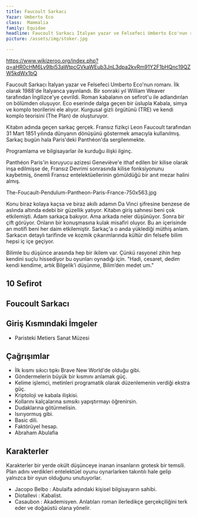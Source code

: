 ```yaml
---
title: Faucoult Sarkacı
Yazar: Umberto Eco
class: 	Mammalia
family: Equidae
headline: Faucoult Sarkacı İtalyan yazar ve Felsefeci Umberto Eco'nun romanı.
picture: /assets/img/stoker.jpg

---
```



https://www.wikizeroo.org/index.php?q=aHR0cHM6Ly9lbi53aWtpcGVkaWEub3JnL3dpa2kvRm91Y2F1bHQnc19QZW5kdWx1bQ


Faucoult Sarkacı İtalyan yazar ve Felsefeci Umberto Eco'nun romanı. İlk olarak 1988'de İtalyanca yayınlandı. Bir sonraki yıl William Weaver tarafından İngilizce'ye çevrildi.
Roman kabalanın on sefirot'u ile adlandırılan on bölümden oluşuyor. Eco eserinde dalga geçen bir üslupla Kabala, simya ve komplo teorilerini ele alıyor. Kurgusal gizli örgütünü (TRE) ve kendi komplo teorisini (The Plan) de oluşturuyor.

Kitabın adında geçen sarkaç gerçek. Fransız fizikçi Leon Faucoult tarafından 31 Mart 1851 yılında dünyanın dönüşünü göstermek amacıyla kullanılmış. Sarkaç bugün hala Paris'deki Panthéon'da sergilenmekte.


Programlama ve bilgisayarlar ile kurduğu ilişki ilginç. 

Panthéon Paris'in koruyucu azizesi Geneviève'e ithaf edilen bir kilise olarak inşa edilmişse de, Fransız Devrimi sonrasında kilise fonksiyonunu kaybetmiş, önemli Fransız entelektüellerinin gömüldüğü bir anıt mezar halini almış.

The-Foucault-Pendulum-Pantheon-Paris-France-750x563.jpg

Konu biraz kolaya kaçsa ve biraz akıllı adamın Da Vinci şifresine benzese de aslında altında edebi bir güzellik yatıyor. Kitabın giriş sahnesi beni çok etkilemişti. Adam sarkaça bakıyor. Ama arkada neler düşünüyor. Sonra bir çift görüyor. Onların bir konuşmasına kulak misafiri oluyor. Bu an içerisinde an motifi beni her daim etkilemiştir. Sarkaç'a o anda yüklediği müthiş anlam. Sarkacın detaylı tarifinde ve kozmik çıkarımlarında kültür din felsefe bilim hepsi iç içe geçiyor.

Bilimle bu düşünce arasında hep bir ikilem var. Çünkü rasyonel zihin hep kendini suçlu hissediyor bu oyunları oynadığı için.
"Hadi, cesaret, dedim kendi kendime, artık Bilgelik’i düşünme, Bilim’den
medet um."


## 10 Sefirot

## Foucoult Sarkacı

## Giriş Kısmındaki İmgeler
* Paristeki Metiers Sanat Müzesi



## Çağrışımlar


* İlk kısmı sıkıcı tıpkı Brave New World'de olduğu gibi.
* Göndermelerin büyük bir kısmını anlamak güç.
* Kelime işlemci, metinleri programatik olarak düzenlemenin verdiği ekstra güç.
* Kriptoloji ve kabala ilişkisi.
* Kollarını kalçalarına sımsıkı yapıştırmayı öğrenirsin.
* Dudaklarına götürmelisin.
* Isırıyormuş gibi.
* Basic dili.
* Faktörüyel hesap.
* Abraham Abulafia

## Karakterler

Karakterler bir yerde okült düşünceye inanan insanların grotesk bir temsili. Plan adını verdikleri entelektüel oyunu oynarlarken takıntılı hale gelip yalnızca bir oyun olduğunu unutuyorlar.

* Jacopo Belbo : Abulaifa adındaki kişisel bilgisayarın sahibi. 
* Diotallevi : Kabalist.
* Casaubon : Akademisyen. Anlatıları roman ilerledikçe gerçekçiliğini terk eder ve doğaüstü olana yönelir.